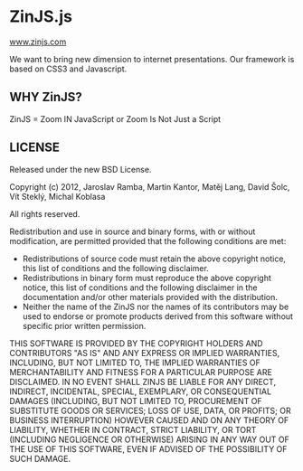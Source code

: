 ZinJS.js
============
www.zinjs.com

We want to bring new dimension to internet presentations. 
Our framework is based on CSS3 and Javascript.

WHY ZinJS?
----------
ZinJS = Zoom IN JavaScript or Zoom Is Not Just a Script

LICENSE
--------
Released under the new BSD License.

Copyright (c) 2012, Jaroslav Ramba, Martin Kantor, Matěj Lang, David Šolc, Vít Steklý, Michal Koblasa

All rights reserved.

Redistribution and use in source and binary forms, with or without
modification, are permitted provided that the following conditions are met:
* Redistributions of source code must retain the above copyright
  notice, this list of conditions and the following disclaimer.
* Redistributions in binary form must reproduce the above copyright
  notice, this list of conditions and the following disclaimer in the
  documentation and/or other materials provided with the distribution.    
* Neither the name of the ZinJS nor the
  names of its contributors may be used to endorse or promote products
  derived from this software without specific prior written permission.

THIS SOFTWARE IS PROVIDED BY THE COPYRIGHT HOLDERS AND CONTRIBUTORS "AS IS" AND
ANY EXPRESS OR IMPLIED WARRANTIES, INCLUDING, BUT NOT LIMITED TO, THE IMPLIED
WARRANTIES OF MERCHANTABILITY AND FITNESS FOR A PARTICULAR PURPOSE ARE
DISCLAIMED. IN NO EVENT SHALL ZINJS BE LIABLE FOR ANY
DIRECT, INDIRECT, INCIDENTAL, SPECIAL, EXEMPLARY, OR CONSEQUENTIAL DAMAGES
(INCLUDING, BUT NOT LIMITED TO, PROCUREMENT OF SUBSTITUTE GOODS OR SERVICES;
LOSS OF USE, DATA, OR PROFITS; OR BUSINESS INTERRUPTION) HOWEVER CAUSED AND
ON ANY THEORY OF LIABILITY, WHETHER IN CONTRACT, STRICT LIABILITY, OR TORT
(INCLUDING NEGLIGENCE OR OTHERWISE) ARISING IN ANY WAY OUT OF THE USE OF THIS
SOFTWARE, EVEN IF ADVISED OF THE POSSIBILITY OF SUCH DAMAGE.
